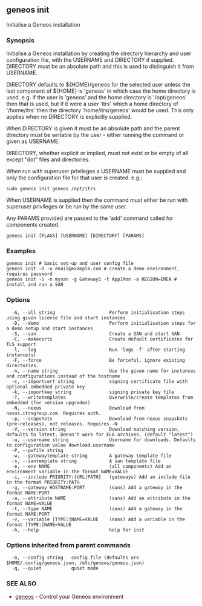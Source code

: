 ## geneos init

Initialise a Geneos installation

### Synopsis

Initialise a Geneos installation by creating the directory
hierarchy and user configuration file, with the USERNAME and
DIRECTORY if supplied. DIRECTORY must be an absolute path and
this is used to distinguish it from USERNAME.

DIRECTORY defaults to ${HOME}/geneos for the selected user unless
the last component of ${HOME} is 'geneos' in which case the home
directory is used. e.g. if the user is 'geneos' and the home
directory is '/opt/geneos' then that is used, but if it were a
user 'itrs' which a home directory of '/home/itrs' then the
directory 'home/itrs/geneos' would be used. This only applies
when no DIRECTORY is explicitly supplied.

When DIRECTORY is given it must be an absolute path and the
parent directory must be writable by the user - either running
the command or given as USERNAME.

DIRECTORY, whether explicit or implied, must not exist or be
empty of all except "dot" files and directories.

When run with superuser privileges a USERNAME must be supplied
and only the configuration file for that user is created. e.g.:

	sudo geneos init geneos /opt/itrs

When USERNAME is supplied then the command must either be run
with superuser privileges or be run by the same user.

Any PARAMS provided are passed to the 'add' command called for
components created.

```
geneos init [FLAGS] [USERNAME] [DIRECTORY] [PARAMS]
```

### Examples

```
geneos init # basic set-up and user config file
geneos init -D -u email@example.com # create a demo environment, requires password
geneos init -S -n mysan -g Gateway1 -t App1Mon -a REGION=EMEA # install and run a SAN

```

### Options

```
  -A, --all string                    Perform initialisation steps using given license file and start instances
  -D, --demo                          Perform initialisation steps for a demo setup and start instances
  -S, --san                           Create a SAN and start SAN
  -C, --makecerts                     Create default certificates for TLS support
  -l, --log                           Run 'logs -f' after starting instance(s)
  -F, --force                         Be forceful, ignore existing directories.
  -n, --name string                   Use the given name for instances and configurations instead of the hostname
  -c, --importcert string             signing certificate file with optional embedded private key
  -k, --importkey string              signing private key file
  -T, --writetemplates                Overwrite/create templates from embedded (for version upgrades)
  -N, --nexus                         Download from nexus.itrsgroup.com. Requires auth.
  -p, --snapshots                     Download from nexus snapshots (pre-releases), not releases. Requires -N
  -V, --version string                Download matching version, defaults to latest. Doesn't work for EL8 archives. (default "latest")
  -u, --username string               Username for downloads. Defaults to configuration value download.username
  -P, --pwfile string                 
  -w, --gatewaytemplate string        A gateway template file
  -s, --santemplate string            A san template file
  -e, --env NAME                      (all components) Add an environment variable in the format NAME=VALUE
  -i, --include PRIORITY:{URL|PATH}   (gateways) Add an include file in the format PRIORITY:PATH
  -g, --gateway HOSTNAME:PORT         (sans) Add a gateway in the format NAME:PORT
  -a, --attribute NAME                (sans) Add an attribute in the format NAME=VALUE
  -t, --type NAME                     (sans) Add a gateway in the format NAME:PORT
  -v, --variable [TYPE:]NAME=VALUE    (sans) Add a variable in the format [TYPE:]NAME=VALUE
  -h, --help                          help for init
```

### Options inherited from parent commands

```
  -G, --config string   config file (defaults are $HOME/.config/geneos.json, /etc/geneos/geneos.json)
  -q, --quiet           quiet mode
```

### SEE ALSO

* [geneos](geneos.md)	 - Control your Geneos environment

